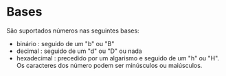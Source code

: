 # Bases #

São suportados números nas seguintes bases:
  * binário : seguido de um "b" ou "B"
  * decimal : seguido de um "d" ou "D" ou nada
  * hexadecimal : precedido por um algarismo e seguido de um "h" ou "H". Os caracteres dos número podem ser minúsculos ou maiúsculos.